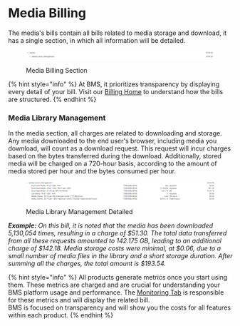 # Media Billing

The media's bills contain all bills related to media storage and download, it has a single section, in which all information will be detailed.

<figure><img src="../../.gitbook/assets/image (306) (2).png" alt=""><figcaption><p>Media Billing Section</p></figcaption></figure>

{% hint style="info" %}
At BMS, it prioritizes transparency by displaying every detail of your bill. Visit our [Billing Home](../billing.md) to understand how the bills are structured.
{% endhint %}

### Media Library Management

In the media section, all charges are related to downloading and storage. Any media downloaded to the end user's browser, including media you download, will count as a download request. This request will incur charges based on the bytes transferred during the download. Additionally, stored media will be charged on a 720-hour basis, according to the amount of media stored per hour and the bytes consumed per hour.

<figure><img src="../../.gitbook/assets/image (313) (1).png" alt=""><figcaption><p>Media Library Management Detailed</p></figcaption></figure>

_**Example:**_ _On this bill, it is noted that the media has been downloaded 5,130,054 times, resulting in a charge of $51.30. The total data transferred from all these requests amounted to 142.175 GB, leading to an additional charge of $142.18. Media storage costs were minimal, at $0.06, due to a small number of media files in the library and a short storage duration. After summing all the charges, the total amount is $193.54._

{% hint style="info" %}
All products generate metrics once you start using them. These metrics are charged and are crucial for understanding your BMS platform usage and performance. The [Monitoring Tab](../monitoring/monitoring-billing.md#metric-monitoring) is responsible for these metrics and will display the related bill.\
BMS is focused on transparency and will show you the costs for all features within each product.
{% endhint %}
